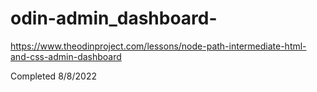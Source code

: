 # odin-admin_dashboard-

https://www.theodinproject.com/lessons/node-path-intermediate-html-and-css-admin-dashboard

Completed 8/8/2022

